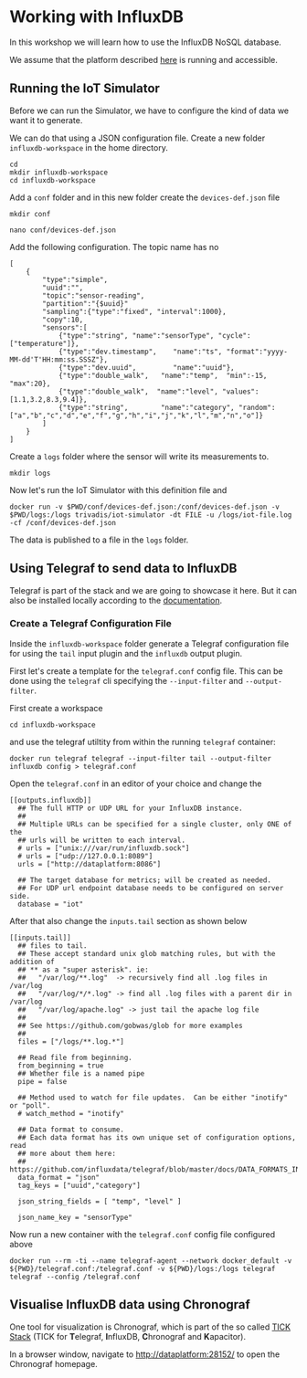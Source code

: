 # Working with InfluxDB

In this workshop we will learn how to use the InfluxDB NoSQL database.

We assume that the platform described [here](../01-environment) is running and accessible. 


## Running the IoT Simulator

Before we can run the Simulator, we have to configure the kind of data we want it to generate.

We can do that using a JSON configuration file. Create a new folder `influxdb-workspace` in the home directory.

```
cd
mkdir influxdb-workspace
cd influxdb-workspace
```

Add a `conf` folder and in this new folder create the `devices-def.json` file

```
mkdir conf

nano conf/devices-def.json
```

Add the following configuration. The topic name has no 

```
[
    {
        "type":"simple",
        "uuid":"",
        "topic":"sensor-reading",
        "partition":"{$uuid}"
        "sampling":{"type":"fixed", "interval":1000},
        "copy":10,
        "sensors":[
            {"type":"string", "name":"sensorType", "cycle":["temperature"]},
            {"type":"dev.timestamp",    "name":"ts", "format":"yyyy-MM-dd'T'HH:mm:ss.SSSZ"},
            {"type":"dev.uuid",         "name":"uuid"},
            {"type":"double_walk",   "name":"temp",  "min":-15, "max":20},
            {"type":"double_walk",  "name":"level", "values": [1.1,3.2,8.3,9.4]},
            {"type":"string",        "name":"category", "random": ["a","b","c","d","e","f","g","h","i","j","k","l","m","n","o"]}
        ]
    }
]
```

Create a `logs` folder where the sensor will write its measurements to.

```
mkdir logs
```


Now let's run the IoT Simulator with this definition file and

```
docker run -v $PWD/conf/devices-def.json:/conf/devices-def.json -v $PWD/logs:/logs trivadis/iot-simulator -dt FILE -u /logs/iot-file.log -cf /conf/devices-def.json
```

The data is published to a file in the `logs` folder.  

## Using Telegraf to send data to InfluxDB

Telegraf is part of the stack and we are going to showcase it here. But it can also be installed locally according to the [documentation](https://docs.influxdata.com/telegraf/v1.13/introduction/installation/).

### Create a Telegraf Configuration File

Inside the `influxdb-workspace` folder generate a Telegraf configuration file for using the `tail` input plugin and the `influxdb` output plugin. 

First let's create a template for the `telegraf.conf` config file. This can be done using the `telegraf` cli specifying the `--input-filter` and `--output-filter`.

First create a workspace

```
cd influxdb-workspace
```

and use the telegraf utiltity from within the running `telegraf` container: 

```
docker run telegraf telegraf --input-filter tail --output-filter influxdb config > telegraf.conf
```

Open the `telegraf.conf` in an editor of your choice and change the  

```
[[outputs.influxdb]]
  ## The full HTTP or UDP URL for your InfluxDB instance.
  ##
  ## Multiple URLs can be specified for a single cluster, only ONE of the
  ## urls will be written to each interval.
  # urls = ["unix:///var/run/influxdb.sock"]
  # urls = ["udp://127.0.0.1:8089"]
  urls = ["http://dataplatform:8086"]

  ## The target database for metrics; will be created as needed.
  ## For UDP url endpoint database needs to be configured on server side.
  database = "iot"
```

After that also change the `inputs.tail` section as shown below

```
[[inputs.tail]]
  ## files to tail.
  ## These accept standard unix glob matching rules, but with the addition of
  ## ** as a "super asterisk". ie:
  ##   "/var/log/**.log"  -> recursively find all .log files in /var/log
  ##   "/var/log/*/*.log" -> find all .log files with a parent dir in /var/log
  ##   "/var/log/apache.log" -> just tail the apache log file
  ##
  ## See https://github.com/gobwas/glob for more examples
  ##
  files = ["/logs/**.log.*"]
  
  ## Read file from beginning.
  from_beginning = true
  ## Whether file is a named pipe
  pipe = false

  ## Method used to watch for file updates.  Can be either "inotify" or "poll".
  # watch_method = "inotify"

  ## Data format to consume.
  ## Each data format has its own unique set of configuration options, read
  ## more about them here:
  ## https://github.com/influxdata/telegraf/blob/master/docs/DATA_FORMATS_INPUT.md
  data_format = "json"
  tag_keys = ["uuid","category"]

  json_string_fields = [ "temp", "level" ]

  json_name_key = "sensorType"
```

Now run a new container with the `telegraf.conf` config file configured above

```
docker run --rm -ti --name telegraf-agent --network docker_default -v ${PWD}/telegraf.conf:/telegraf.conf -v ${PWD}/logs:/logs telegraf telegraf --config /telegraf.conf
```

## Visualise InfluxDB data using Chronograf

One tool for visualization is Chronograf, which is part of the so called [TICK Stack](https://www.influxdata.com/time-series-platform/) (TICK for **T**elegraf, **I**nfluxDB, **C**hronograf and **K**apacitor). 

In a browser window, navigate to <http://dataplatform:28152/> to open the Chronograf homepage. 






